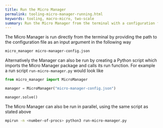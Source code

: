 ```yaml
---
title: Run the Micro Manager
permalink: tooling-micro-manager-running.html
keywords: tooling, macro-micro, two-scale
summary: Run the Micro Manager from the terminal with a configuration file as input argument or from a Python script.
---
```


The Micro Manager is run directly from the terminal by providing the path to the configuration file as an input argument in the following way

```bash
micro_manager micro-manager-config.json
```

Alternatively the Manager can also be run by creating a Python script which imports the Micro Manager package and calls its run function. For example a run script `run-micro-manager.py` would look like

```python
from micro_manager import MicroManager

manager = MicroManager("micro-manager-config.json")

manager.solve()
```

The Micro Manager can also be run in parallel, using the same script as stated above

```bash
mpirun -n <number-of-procs> python3 run-micro-manager.py
```
